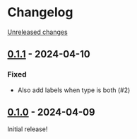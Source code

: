 # Changelog 

[Unreleased changes](https://github.com/rapidez/mirasvit-label/compare/0.1.1...master)
## [0.1.1](https://github.com/rapidez/mirasvit-label/releases/tag/0.1.1) - 2024-04-10

### Fixed

 - Also add labels when type is both (#2)

## [0.1.0](https://github.com/rapidez/mirasvit-label/releases/tag/0.1.0) - 2024-04-09

Initial release!

